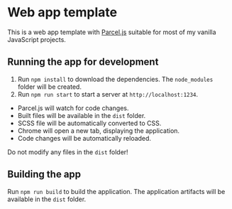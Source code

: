 # Web app template

This is a web app template with [Parcel.js](https://parceljs.org/) suitable for most of my vanilla JavaScript projects.

## Running the app for development

1. Run `npm install` to download the dependencies. The `node_modules` folder will be created.
1. Run `npm run start` to start a server at `http://localhost:1234`.
 - Parcel.js will watch for code changes.
 - Built files will be available in the `dist` folder.
 - SCSS file will be automatically converted to CSS.
 - Chrome will open a new tab, displaying the application.
 - Code changes will be automatically reloaded.

Do not modify any files in the `dist` folder!

## Building the app

Run `npm run build` to build the application. The application artifacts will be available in the `dist` folder.
